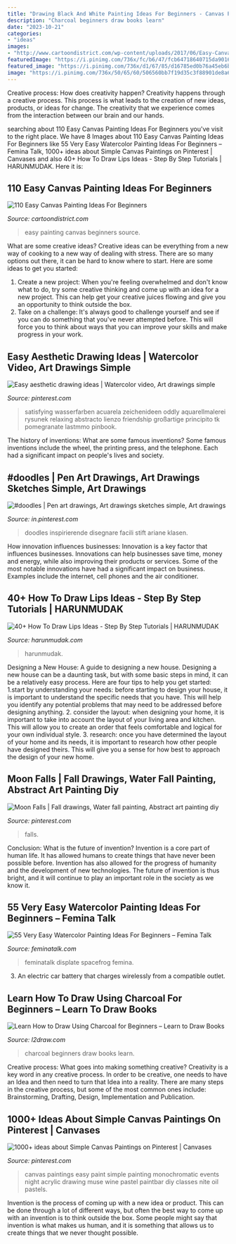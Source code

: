 ```yaml
---
title: "Drawing Black And White Painting Ideas For Beginners - Canvas Paintings Easy Paint Simple Painting Monochromatic Events Night Acrylic Drawing Muse Wine Pastel Paintbar Diy Classes Nite Oil Pastels"
description: "Charcoal beginners draw books learn"
date: "2023-10-21"
categories:
- "ideas"
images:
- "http://www.cartoondistrict.com/wp-content/uploads/2017/06/Easy-Canvas-Painting-Ideas-For-Beginners18.jpg"
featuredImage: "https://i.pinimg.com/736x/fc/b6/47/fcb64718640715da9016e6a4b7e3bdd3--painting-parties-shirt-ideas.jpg"
featured_image: "https://i.pinimg.com/736x/d1/67/85/d16785ed0b76a45eb6bdef3905153149--simple-canvas-paintings-easy-paintings.jpg"
image: "https://i.pinimg.com/736x/50/65/60/506560bb7f19d35c3f88901de8a656c6.jpg"
---
```



Creative process: How does creativity happen?
Creativity happens through a creative process. This process is what leads to the creation of new ideas, products, or ideas for change. The creativity that we experience comes from the interaction between our brain and our hands.

	

		
searching about 110 Easy Canvas Painting Ideas For Beginners you've visit to the right place. We have 8 Images about 110 Easy Canvas Painting Ideas For Beginners like 55 Very Easy Watercolor Painting Ideas For Beginners – Femina Talk, 1000+ ideas about Simple Canvas Paintings on Pinterest | Canvases and also 40+ How To Draw Lips Ideas - Step By Step Tutorials | HARUNMUDAK. Here it is:
		
    
## 110 Easy Canvas Painting Ideas For Beginners

<img loading=lazy src="http://www.cartoondistrict.com/wp-content/uploads/2017/06/Easy-Canvas-Painting-Ideas-For-Beginners18.jpg" onerror="this.onerror=null;this.src='https://tse2.mm.bing.net/th?id=OIP.id4vaulc0FJ3Xy9Cxns8DAHaJ4&amp;pid=15.1';" alt="110 Easy Canvas Painting Ideas For Beginners">

_Source: cartoondistrict.com_

>easy painting canvas beginners source. 

	

What are some creative ideas?
Creative ideas can be everything from a new way of cooking to a new way of dealing with stress. There are so many options out there, it can be hard to know where to start. Here are some ideas to get you started: 
1. Create a new project: When you're feeling overwhelmed and don't know what to do, try some creative thinking and come up with an idea for a new project. This can help get your creative juices flowing and give you an opportunity to think outside the box.
2. Take on a challenge: It's always good to challenge yourself and see if you can do something that you've never attempted before. This will force you to think about ways that you can improve your skills and make progress in your work. 

    
## Easy Aesthetic Drawing Ideas | Watercolor Video, Art Drawings Simple

<img loading=lazy src="https://i.pinimg.com/736x/50/65/60/506560bb7f19d35c3f88901de8a656c6.jpg" onerror="this.onerror=null;this.src='https://tse2.mm.bing.net/th?id=OIP.2gIK6_XuxD5nrVzr1hKI5gHaLH&amp;pid=15.1';" alt="Easy aesthetic drawing ideas | Watercolor video, Art drawings simple">

_Source: pinterest.com_

>satisfying wasserfarben acuarela zeichenideen oddly aquarellmalerei rysunek relaxing abstracto lienzo friendship großartige principito tk pomegranate lastmmo pinbook. 

	

The history of inventions: What are some famous inventions?
Some famous inventions include the wheel, the printing press, and the telephone. Each had a significant impact on people's lives and society.

    
## #doodles | Pen Art Drawings, Art Drawings Sketches Simple, Art Drawings

<img loading=lazy src="https://i.pinimg.com/736x/af/fc/f0/affcf094977b95268961c347e6a3fb90.jpg" onerror="this.onerror=null;this.src='https://tse3.mm.bing.net/th?id=OIP.9qdq5sRytkIl672fRNCXvQHaO0&amp;pid=15.1';" alt="#doodles | Pen art drawings, Art drawings sketches simple, Art drawings">

_Source: in.pinterest.com_

>doodles inspirierende disegnare facili stift ariane klasen. 

	

How innovation influences businesses:
Innovation is a key factor that influences businesses. Innovations can help businesses save time, money and energy, while also improving their products or services. Some of the most notable innovations have had a significant impact on business. Examples include the internet, cell phones and the air conditioner.

    
## 40+ How To Draw Lips Ideas - Step By Step Tutorials | HARUNMUDAK

<img loading=lazy src="https://www.harunmudak.com/wp-content/uploads/2020/12/lips-drawings-6-735x1024.jpg" onerror="this.onerror=null;this.src='https://tse1.mm.bing.net/th?id=OIP.et4itwC9FG0BV0s2J4fxDwHaKU&amp;pid=15.1';" alt="40+ How To Draw Lips Ideas - Step By Step Tutorials | HARUNMUDAK">

_Source: harunmudak.com_

>harunmudak. 

	

Designing a New House: A guide to designing a new house.
Designing a new house can be a daunting task, but with some basic steps in mind, it can be a relatively easy process. Here are four tips to help you get started: 1.start by understanding your needs: before starting to design your house, it is important to understand the specific needs that you have. This will help you identify any potential problems that may need to be addressed before designing anything. 2. consider the layout: when designing your home, it is important to take into account the layout of your living area and kitchen. This will allow you to create an order that feels comfortable and logical for your own individual style. 3. research: once you have determined the layout of your home and its needs, it is important to research how other people have designed theirs. This will give you a sense for how best to approach the design of your new home. 
    
## Moon Falls | Fall Drawings, Water Fall Painting, Abstract Art Painting Diy

<img loading=lazy src="https://i.pinimg.com/736x/fc/b6/47/fcb64718640715da9016e6a4b7e3bdd3--painting-parties-shirt-ideas.jpg" onerror="this.onerror=null;this.src='https://tse3.mm.bing.net/th?id=OIP.JQhTWl9ejP1sjMedhsFS-AHaJV&amp;pid=15.1';" alt="Moon Falls | Fall drawings, Water fall painting, Abstract art painting diy">

_Source: pinterest.com_

>falls. 

	

Conclusion: What is the future of invention?
Invention is a core part of human life. It has allowed humans to create things that have never been possible before. Invention has also allowed for the progress of humanity and the development of new technologies. The future of invention is thus bright, and it will continue to play an important role in the society as we know it.

    
## 55 Very Easy Watercolor Painting Ideas For Beginners – Femina Talk

<img loading=lazy src="https://www.feminatalk.com/wp-content/uploads/2018/08/Very-Easy-Watercolor-Painting-Ideas-for-beginners00014.jpg" onerror="this.onerror=null;this.src='https://tse3.mm.bing.net/th?id=OIP.YGQouffOcLBMAzq4ctaSpwHaKZ&amp;pid=15.1';" alt="55 Very Easy Watercolor Painting Ideas For Beginners – Femina Talk">

_Source: feminatalk.com_

>feminatalk displate spacefrog femina. 

	

3. An electric car battery that charges wirelessly from a compatible outlet. 

    
## Learn How To Draw Using Charcoal For Beginners – Learn To Draw Books

<img loading=lazy src="http://cdn.shopify.com/s/files/1/0113/3209/1963/products/1WR-2rg_1200x1200.jpeg?v=1575468844" onerror="this.onerror=null;this.src='https://tse4.mm.bing.net/th?id=OIP.xHS3JJjpw-mxft6SvZtRjQHaHa&amp;pid=15.1';" alt="Learn How to Draw Using Charcoal for Beginners – Learn to Draw Books">

_Source: l2draw.com_

>charcoal beginners draw books learn. 

	

Creative process: What goes into making something creative?
Creativity is a key word in any creative process. In order to be creative, one needs to have an Idea and then need to turn that Idea into a reality. There are many steps in the creative process, but some of the most common ones include: Brainstorming, Drafting, Design, Implementation and Publication.

    
## 1000+ Ideas About Simple Canvas Paintings On Pinterest | Canvases

<img loading=lazy src="https://i.pinimg.com/736x/d1/67/85/d16785ed0b76a45eb6bdef3905153149--simple-canvas-paintings-easy-paintings.jpg" onerror="this.onerror=null;this.src='https://tse3.mm.bing.net/th?id=OIP.xjpincDw6f4Rv4uN-mdhoQAAAA&amp;pid=15.1';" alt="1000+ ideas about Simple Canvas Paintings on Pinterest | Canvases">

_Source: pinterest.com_

>canvas paintings easy paint simple painting monochromatic events night acrylic drawing muse wine pastel paintbar diy classes nite oil pastels. 

	

Invention is the process of coming up with a new idea or product. This can be done through a lot of different ways, but often the best way to come up with an invention is to think outside the box. Some people might say that invention is what makes us human, and it is something that allows us to create things that we never thought possible.

